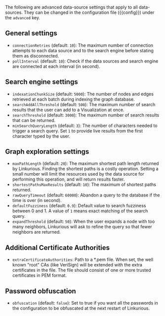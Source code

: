 
The following are advanced data-source settings that apply to all data-sources.
They can be changed in the configuration file ({{config}}) under the `advanced` key.
 
## General settings
 
- `connectionRetries` (default: `10`): The maximum number of connection attempts to each data source and to the search engine before stating them as disconnected.
- `pollInterval` (default: `10`): Check if the data sources and search engine are connected at each interval (in second).
 
## Search engine settings
 
- `indexationChunkSize` (default: `5000`): The number of nodes and edges retrieved at each batch during indexing the graph database.
- `searchAddAllThreshold` (default: `500`): The maximum number of search results that the user can add to a Visualization at once.
- `searchThreshold` (default: `3000`): The maximum number of search results that can be returned.
- `minSearchQueryLength` (default: `3`): The number of characters needed to trigger a search query. Set `1` to provide live results from the first character typed by the user.
<!-- `analyzer` (default: `"standard"`): The custom analyzer aimed at analyzing a specific language text. (see [available language analysers](https://www.elastic.co/guide/en/elasticsearch/reference/current/analysis-lang-analyzer.html)). -->
 
## Graph exploration settings
 
- `maxPathLength` (default: `20`): The maximum shortest path length returned by Linkurious. Finding the shortest paths is a costly operation. Setting a small number will limit the resources used by the data source for performing this operation, and will return results faster.
- `shortestPathsMaxResults` (default: `10`): The maximum of shortest paths returned.
- `rawQueryTimeout` (default: `60000`): Abandon a query to the database if the time is over (in second).
- `defaultFuzziness` (default: `0.9`): Default value to search fuzziness between 0 and 1. A value of `1` means exact matching of the search query.
- `expandThreshold` (default: `50`): When the user expands a node with too many neighbors, Linkurious will ask to refine the query so that fewer neighbors are returned.

## Additional Certificate Authorities

- `extraCertificateAuthorities`: Path to a *.pem file. When set, the well known "root" CAs (like VeriSign) will be extended with the extra certificates in the file. The file should consist of one or more trusted certificates in PEM format.

## Password obfuscation
- `obfuscation` (default: `false`): Set to true if you want all the passwords in the configuration to be obfuscated at the next restart of Linkurious.

